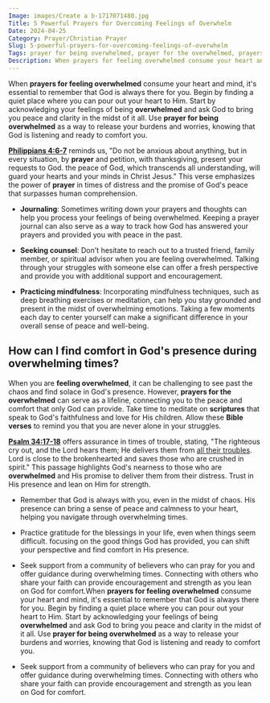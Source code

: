 ```yaml
---
Image: images/Create a b-1717071480.jpg
Title: 5 Powerful Prayers for Overcoming Feelings of Overwhelm
Date: 2024-04-25
Category: Prayer/Christian Prayer
Slug: 5-powerful-prayers-for-overcoming-feelings-of-overwhelm
Tags: prayer for being overwhelmed, prayer for the overwhelmed, prayers for feeling overwhelmed, prayers for overwhelmed, prayer for overwhelmed, prayer for feeling overwhelmed, prayer, christian prayer
Description: When prayers for feeling overwhelmed consume your heart and mind its essential to remember that God is always there for you Begin by finding a quiet place where you can pour out your heart to Him Start by acknowledging your feelings of being overwhelmed and ask God to bring you
---
```




When **prayers for feeling overwhelmed** consume your heart and mind, it's essential to remember that God is always there for you. Begin by finding a quiet place where you can pour out your heart to Him. Start by acknowledging your feelings of being **overwhelmed** and ask God to bring you peace and clarity in the midst of it all. Use **prayer for being overwhelmed** as a way to release your burdens and worries, knowing that God is listening and ready to comfort you.

**[Philippians 4:6-7](https://www.bibleref.com/Philippians/4/Philippians-4-6.html)** reminds us, "Do not be anxious about anything, but in every situation, by **prayer** and petition, with thanksgiving, present your requests to God.  the peace of God, which transcends all understanding, will guard your hearts and your minds in Christ Jesus." This verse emphasizes the power of **prayer** in times of distress and the promise of God's peace that surpasses human comprehension.

- **Journaling**: Sometimes writing down your prayers and thoughts can help you process your feelings of being overwhelmed. Keeping a prayer journal can also serve as a way to track how God has answered your prayers and provided you with peace in the past.

- **Seeking counsel**: Don't hesitate to reach out to a trusted friend, family member, or spiritual advisor when you are feeling overwhelmed. Talking through your struggles with someone else can offer a fresh perspective and provide you with additional support and encouragement.

- **Practicing mindfulness**: Incorporating mindfulness techniques, such as deep breathing exercises or meditation, can help you stay grounded and present in the midst of overwhelming emotions. Taking a few moments each day to center yourself can make a significant difference in your overall sense of peace and well-being.

## How can I find comfort in God's presence during overwhelming times?

When you are **feeling overwhelmed**, it can be challenging to see past the chaos and find solace in God's presence. However, **prayers for the overwhelmed** can serve as a lifeline, connecting you to the peace and comfort that only God can provide. Take time to meditate on **scriptures** that speak to God's faithfulness and love for His children. Allow these **Bible verses** to remind you that you are never alone in your struggles.

**[Psalm 34:17-18](https://www.bibleref.com/Psalm/34/Psalm-34-17.html)** offers assurance in times of trouble, stating, "The righteous cry out, and the Lord hears them; He delivers them from [all their troubles](/10-uplifting-bible-verses-for-men-discover-strength-and-encouragement-in-gods-word).  Lord is close to the brokenhearted and saves those who are crushed in spirit." This passage highlights God's nearness to those who are **overwhelmed** and His promise to deliver them from their distress. Trust in His presence and lean on Him for strength.

- Remember that God is always with you, even in the midst of chaos. His presence can bring a sense of peace and calmness to your heart, helping you navigate through overwhelming times.

- Practice gratitude for the blessings in your life, even when things seem difficult.  focusing on the good things God has provided, you can shift your perspective and find comfort in His presence.

- Seek support from a community of believers who can pray for you and offer guidance during overwhelming times. Connecting with others who share your faith can provide encouragement and strength as you lean on God for comfort.When **prayers for feeling overwhelmed** consume your heart and mind, it's essential to remember that God is always there for you. Begin by finding a quiet place where you can pour out your heart to Him. Start by acknowledging your feelings of being **overwhelmed** and ask God to bring you peace and clarity in the midst of it all. Use **prayer for being overwhelmed** as a way to release your burdens and worries, knowing that God is listening and ready to comfort you.

- Seek support from a community of believers who can pray for you and offer guidance during overwhelming times. Connecting with others who share your faith can provide encouragement and strength as you lean on God for comfort.